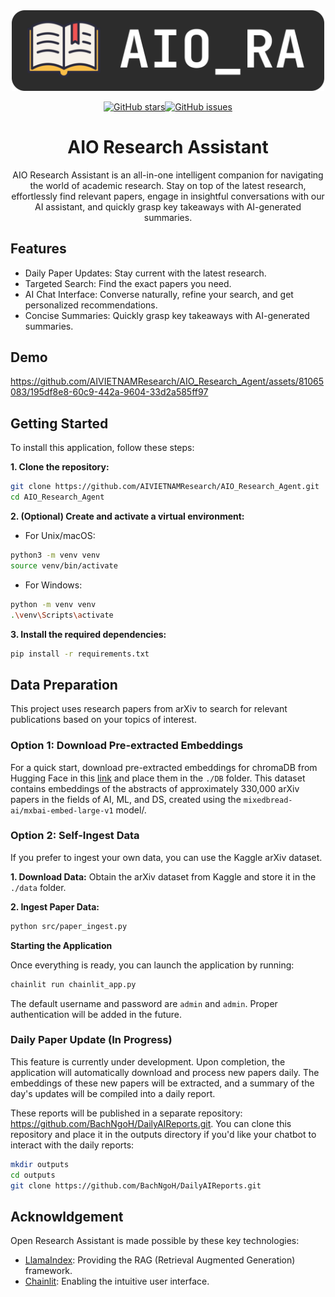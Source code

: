 

<div align="center">
<img src="./public/logo_dark.png" alt="pipeline" width=500/>
</div>

<!-- 
### Training the citation annotate model

```bash
sh train_citation.sh

``` -->

<div align="center">

[![GitHub stars](https://img.shields.io/github/stars/AIVIETNAMResearch/AIO_Research_Agent)](https://github.com/AIVIETNAMResearch/AIO_Research_Agent/stargazers)[![GitHub issues](https://img.shields.io/github/issues/AIVIETNAMResearch/AIO_Research_Agent)](https://github.com/AIVIETNAMResearch/AIO_Research_Agent/issues)

# AIO Research Assistant


AIO Research Assistant is an all-in-one intelligent companion for navigating the world of academic research. Stay on top of the latest research, effortlessly find relevant papers, engage in insightful conversations with our AI assistant, and quickly grasp key takeaways with AI-generated summaries. 

</div>

## Features

- Daily Paper Updates: Stay current with the latest research.
- Targeted Search: Find the exact papers you need.
- AI Chat Interface: Converse naturally, refine your search, and get personalized recommendations.
- Concise Summaries: Quickly grasp key takeaways with AI-generated summaries.

## Demo


https://github.com/AIVIETNAMResearch/AIO_Research_Agent/assets/81065083/195df8e8-60c9-442a-9604-33d2a585ff97


## Getting Started
To install this application, follow these steps:

**1. Clone the repository:**
```bash
git clone https://github.com/AIVIETNAMResearch/AIO_Research_Agent.git
cd AIO_Research_Agent
```

**2. (Optional) Create and activate a virtual environment:**
- For Unix/macOS:
```bash
python3 -m venv venv
source venv/bin/activate
```

- For Windows:
```bash
python -m venv venv
.\venv\Scripts\activate
```

**3. Install the required dependencies:**
```bash
pip install -r requirements.txt
```

## Data Preparation
This project uses research papers from arXiv to search for relevant publications based on your topics of interest. 

### Option 1: Download Pre-extracted Embeddings
For a quick start, download pre-extracted embeddings for chromaDB from Hugging Face in this [link](https://huggingface.co/datasets/BachNgoH/ArxivDB_base/tree/main) and place them in the `./DB` folder. This dataset contains embeddings of the abstracts of approximately 330,000 arXiv papers in the fields of AI, ML, and DS, created using the `mixedbread-ai/mxbai-embed-large-v1` model/.

### Option 2: Self-Ingest Data
If you prefer to ingest your own data, you can use the Kaggle arXiv dataset.

**1. Download Data:** Obtain the arXiv dataset from Kaggle and store it in the `./data` folder.

**2. Ingest Paper Data:**

```bash
python src/paper_ingest.py
```


**Starting the Application**

Once everything is ready, you can launch the application by running:

```bash
chainlit run chainlit_app.py
```
The default username and password are `admin` and `admin`. Proper authentication will be added in the future.

### Daily Paper Update (In Progress)
This feature is currently under development. Upon completion, the application will automatically download and process new papers daily. The embeddings of these new papers will be extracted, and a summary of the day's updates will be compiled into a daily report.

These reports will be published in a separate repository: https://github.com/BachNgoH/DailyAIReports.git. You can clone this repository and place it in the outputs directory if you'd like your chatbot to interact with the daily reports:

```bash
mkdir outputs
cd outputs
git clone https://github.com/BachNgoH/DailyAIReports.git
```


## Acknowldgement

Open Research Assistant is made possible by these key technologies:

- [LlamaIndex](https://www.llamaindex.ai/): Providing the RAG (Retrieval Augmented Generation) framework.
- [Chainlit](https://docs.chainlit.io/get-started/overview): Enabling the intuitive user interface.
